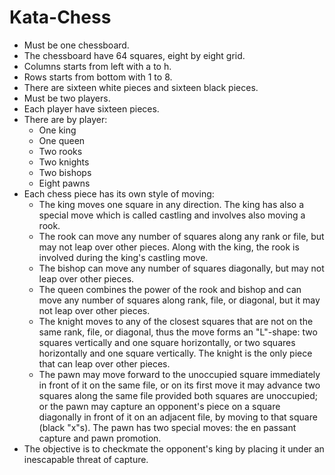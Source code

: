 # Kata-Chess


- Must be one chessboard.
- The chessboard have 64 squares, eight by eight grid.
- Columns starts from left with a to h.
- Rows starts from bottom with 1 to 8.
- There are sixteen white pieces and sixteen black pieces.
- Must be two players.
- Each player have sixteen pieces.
- There are by player:
    - One king
    - One queen
    - Two rooks
    - Two knights
    - Two bishops
    - Eight pawns
- Each chess piece has its own style of moving:
    - The king moves one square in any direction. The king has also a special move which is called castling and involves also moving a rook.
    - The rook can move any number of squares along any rank or file, but may not leap over other pieces. Along with the king, the rook is involved during the king's castling move.
    - The bishop can move any number of squares diagonally, but may not leap over other pieces.
    - The queen combines the power of the rook and bishop and can move any number of squares along rank, file, or diagonal, but it may not leap over other pieces.
    - The knight moves to any of the closest squares that are not on the same rank, file, or diagonal, thus the move forms an "L"-shape: two squares vertically and one square horizontally, or two squares horizontally and one square vertically. The knight is the only piece that can leap over other pieces.
    - The pawn may move forward to the unoccupied square immediately in front of it on the same file, or on its first move it may advance two squares along the same file provided both squares are unoccupied; or the pawn may capture an opponent's piece on a square diagonally in front of it on an adjacent file, by moving to that square (black "x"s). The pawn has two special moves: the en passant capture and pawn promotion.
- The objective is to checkmate the opponent's king by placing it under an inescapable threat of capture.